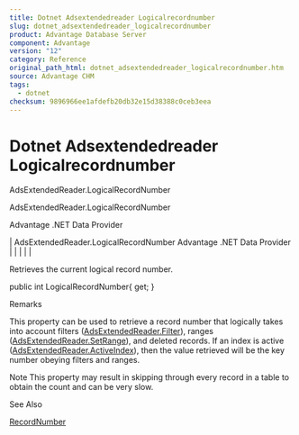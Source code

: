 ```yaml
---
title: Dotnet Adsextendedreader Logicalrecordnumber
slug: dotnet_adsextendedreader_logicalrecordnumber
product: Advantage Database Server
component: Advantage
version: "12"
category: Reference
original_path_html: dotnet_adsextendedreader_logicalrecordnumber.htm
source: Advantage CHM
tags:
  - dotnet
checksum: 9896966ee1afdefb20db32e15d38388c0ceb3eea
---
```


# Dotnet Adsextendedreader Logicalrecordnumber

AdsExtendedReader.LogicalRecordNumber

AdsExtendedReader.LogicalRecordNumber

Advantage .NET Data Provider

| AdsExtendedReader.LogicalRecordNumber  Advantage .NET Data Provider |  |  |  |  |

Retrieves the current logical record number.

public int LogicalRecordNumber{ get; }

Remarks

This property can be used to retrieve a record number that logically takes into account filters ([AdsExtendedReader.Filter](dotnet_adsextendedreader_filter.md)), ranges ([AdsExtendedReader.SetRange](dotnet_adsextendedreader_setrange.md)), and deleted records. If an index is active ([AdsExtendedReader.ActiveIndex](dotnet_adsextendedreader_activeindex.md)), then the value retrieved will be the key number obeying filters and ranges.

Note This property may result in skipping through every record in a table to obtain the count and can be very slow.

See Also

[RecordNumber](dotnet_adsextendedreader_recordnumber.md)
